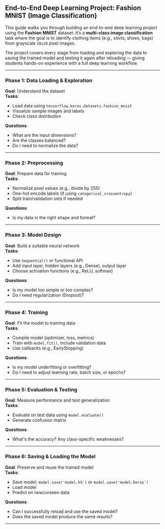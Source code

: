 ## End-to-End Deep Learning Project: Fashion MNIST (Image Classification)

This guide walks you through building an end-to-end deep learning project using the **Fashion MNIST** dataset. It’s a **multi-class image classification** task where the goal is to identify clothing items (e.g., shirts, shoes, bags) from grayscale `28x28` pixel images.

The project covers every stage from loading and exploring the data to saving the trained model and testing it again after reloading — giving students hands-on experience with a full deep learning workflow.

---

### **Phase 1: Data Loading & Exploration**
**Goal**: Understand the dataset  
**Tasks**:
- Load data using `tensorflow.keras.datasets.fashion_mnist`
- Visualize sample images and labels  
- Check class distribution  

**Questions**:
- What are the input dimensions?
- Are the classes balanced?
- Do I need to normalize the data?

---

### **Phase 2: Preprocessing**
**Goal**: Prepare data for training  
**Tasks**:
- Normalize pixel values (e.g., divide by 255)
- One-hot encode labels (if using `categorical_crossentropy`)
- Split train/validation sets if needed  

**Questions**:
- Is my data in the right shape and format?

---

### **Phase 3: Model Design**
**Goal**: Build a suitable neural network  
**Tasks**:
- Use `Sequential()` or functional API
- Add input layer, hidden layers (e.g., Dense), output layer
- Choose activation functions (e.g., ReLU, softmax)

**Questions**:
- Is my model too simple or too complex?
- Do I need regularization (Dropout)?

---

###  **Phase 4: Training**
**Goal**: Fit the model to training data  
**Tasks**:
- Compile model (optimizer, loss, metrics)
- Train with `model.fit()`, include validation data
- Use callbacks (e.g., EarlyStopping)

**Questions**:
- Is my model underfitting or overfitting?
- Do I need to adjust learning rate, batch size, or epochs?

---

### **Phase 5: Evaluation & Testing**
**Goal**: Measure performance and test generalization  
**Tasks**:
- Evaluate on test data using `model.evaluate()`
- Generate confusion matrix 

**Questions**:
- What's the accuracy? Any class-specific weaknesses?

---

### **Phase 6: Saving & Loading the Model**
**Goal**: Preserve and reuse the trained model  
**Tasks**:
- Save model: `model.save('model.h5')` or `model.save('model.keras')`
- Load model
- Predict on new/unseen data

**Questions**:
- Can I successfully reload and use the saved model?
- Does the saved model produce the same results?

---

